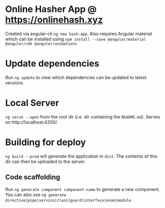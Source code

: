 # Online Hasher App @ https://onlinehash.xyz

Created via angular-cli `ng new hash-app`.  Also requires Angular material which
can be installed using 
`npm install --save @angular/material @angular/cdk @angular/animations`

# Update dependencies

Run `ng update` to view which dependencies can be updated to latest versions.

# Local Server

`ng serve --open` from the root dir (i.e. dir containing the `README.md`).  Serves on http://localhost:4200/.

# Building for deploy

`ng build --prod` will generate the application in `dist`.  The contents of
this dir can then be uploaded to the server.

## Code scaffolding

Run `ng generate component component-name` to generate a new component. You can also use `ng generate directive|pipe|service|class|guard|interface|enum|module`.

